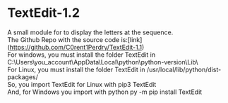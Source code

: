 # TextEdit-1.2 #
A small module for to display the letters at the sequence.  
The Github Repo with the source code is:[link] (https://github.com/C0rent1Perdry/TextEdit-1.1)  
For windows, you must install the folder TextEdit in C:\Users\you_account\AppData\Local\python\python-version\Lib\  
For Linux, you must install the folder TextEdit in /usr/local/lib/python/dist-packages/  
So, you import TextEdit for Linux with pip3 TextEdit  
And, for Windows you import with python py -m pip install TextEdit  
